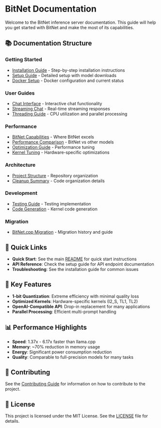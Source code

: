 # BitNet Documentation

Welcome to the BitNet inference server documentation. This guide will help you get started with BitNet and make the most of its capabilities.

## 📚 Documentation Structure

### Getting Started
- [Installation Guide](./getting-started/installation.md) - Step-by-step installation instructions
- [Setup Guide](./getting-started/setup-guide.md) - Detailed setup with model downloads
- [Docker Setup](./getting-started/docker-status.md) - Docker configuration and current status

### User Guides
- [Chat Interface](./guides/chat.md) - Interactive chat functionality
- [Streaming Chat](./guides/streaming_chat.md) - Real-time streaming responses
- [Threading Guide](./guides/threading-guide.md) - CPU utilization and parallel processing

### Performance
- [BitNet Capabilities](./performance/capabilities.md) - Where BitNet excels
- [Performance Comparison](./performance/comparison.md) - BitNet vs other models
- [Optimization Guide](./performance/optimization.md) - Performance tuning
- [Kernel Tuning](./performance/kernel_tuning.md) - Hardware-specific optimizations

### Architecture
- [Project Structure](./architecture/project-structure.md) - Repository organization
- [Cleanup Summary](./architecture/cleanup_summary.md) - Code organization details

### Development
- [Testing Guide](./development/testing.md) - Testing implementation
- [Code Generation](./development/codegen.md) - Kernel code generation

### Migration
- [BitNet.cpp Migration](./migration/bitnet-cpp-migration.md) - Migration history and guide

## 🚀 Quick Links

- **Quick Start**: See the main [README](../README.md) for quick start instructions
- **API Reference**: Check the setup guide for API endpoint documentation
- **Troubleshooting**: See the installation guide for common issues

## 🔧 Key Features

- **1-bit Quantization**: Extreme efficiency with minimal quality loss
- **Optimized Kernels**: Hardware-specific kernels (I2_S, TL1, TL2)
- **OpenAI-Compatible API**: Drop-in replacement for many applications
- **Parallel Processing**: Efficient multi-prompt handling

## 📊 Performance Highlights

- **Speed**: 1.37x - 6.17x faster than llama.cpp
- **Memory**: ~70% reduction in memory usage
- **Energy**: Significant power consumption reduction
- **Quality**: Comparable to full-precision models for many tasks

## 🤝 Contributing

See the [Contributing Guide](../../CONTRIBUTING.md) for information on how to contribute to the project.

## 📄 License

This project is licensed under the MIT License. See the [LICENSE](../../LICENSE) file for details.